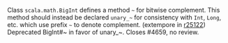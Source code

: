 Class `scala.math.BigInt` defines a method `~` for bitwise complement.  This method should instead be declared `unary_~` for consistency with `Int`, `Long`, etc. which use prefix `~` to denote complement.
(extempore in [r25122](https://codereview.scala-lang.org/fisheye/changelog/scala-svn?cs=25122)) Deprecated BigInt#~ in favor of unary_~.  Closes #4659, no review.

